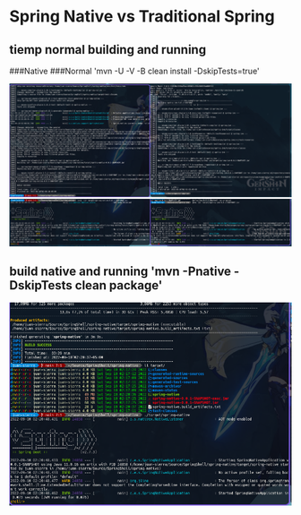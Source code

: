 # Spring Native vs Traditional Spring

## tiemp normal building and running
###Native     ###Normal     'mvn -U -V -B clean install -DskipTests=true'

![](https://raw.githubusercontent.com/jSierraB3991/SpringShell/main/spring-native/2022-09-10_02-08.png)
![](https://raw.githubusercontent.com/jSierraB3991/SpringShell/main/spring-native/2022-09-10_02-09.png)

## build native and running     'mvn -Pnative -DskipTests clean package'
![](https://raw.githubusercontent.com/jSierraB3991/SpringShell/main/spring-native/2022-09-10_02-21-native.png)
